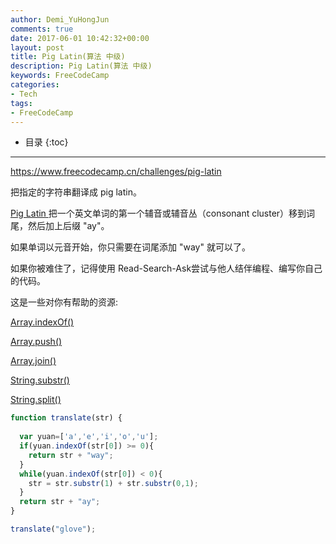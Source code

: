 ```yaml
---
author: Demi_YuHongJun
comments: true
date: 2017-06-01 10:42:32+00:00
layout: post
title: Pig Latin(算法 中级)
description: Pig Latin(算法 中级)
keywords: FreeCodeCamp
categories:
- Tech
tags:
- FreeCodeCamp
---
```

* 目录
{:toc}
---

https://www.freecodecamp.cn/challenges/pig-latin

把指定的字符串翻译成 pig latin。

[Pig Latin ](https://en.wikipedia.org/wiki/Pig_Latin)把一个英文单词的第一个辅音或辅音丛（consonant cluster）移到词尾，然后加上后缀 "ay"。

如果单词以元音开始，你只需要在词尾添加 "way" 就可以了。

如果你被难住了，记得使用 Read-Search-Ask尝试与他人结伴编程、编写你自己的代码。

这是一些对你有帮助的资源:

[Array.indexOf()](https://developer.mozilla.org/zh-CN/docs/Web/JavaScript/Reference/Global_Objects/Array/indexOf)

[Array.push()](https://developer.mozilla.org/zh-CN/docs/Web/JavaScript/Reference/Global_Objects/Array/push)

[Array.join()](https://developer.mozilla.org/zh-CN/docs/Web/JavaScript/Reference/Global_Objects/Array/join)

[String.substr()](https://developer.mozilla.org/zh-CN/docs/Web/JavaScript/Reference/Global_Objects/String/substr)

[String.split()](https://developer.mozilla.org/zh-CN/docs/Web/JavaScript/Reference/Global_Objects/String/split)

```javascript
function translate(str) {
  
  var yuan=['a','e','i','o','u'];
  if(yuan.indexOf(str[0]) >= 0){
    return str + "way";
  }
  while(yuan.indexOf(str[0]) < 0){
    str = str.substr(1) + str.substr(0,1);
  }
  return str + "ay";
}

translate("glove");

```




